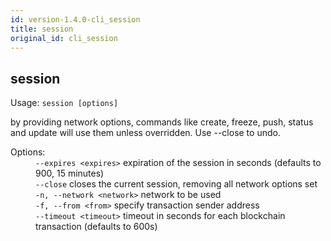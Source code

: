 ```yaml
---
id: version-1.4.0-cli_session
title: session
original_id: cli_session
---
```


<div class="cli-command"><h2 class="cli-title">session</h2><p class="cli-usage">Usage: <code>session [options]</code></p><p>by providing network options, commands like create, freeze, push, status and update will use them unless overridden. Use --close to undo.<br/></p><dl><dt><span>Options:</span></dt><dd><div><code>--expires &lt;expires&gt;</code> expiration of the session in seconds (defaults to 900, 15 minutes)</div><div><code>--close</code> closes the current session, removing all network options set</div><div><code>-n, --network &lt;network&gt;</code> network to be used</div><div><code>-f, --from &lt;from&gt;</code> specify transaction sender address</div><div><code>--timeout &lt;timeout&gt;</code> timeout in seconds for each blockchain transaction (defaults to 600s)</div></dd></dl></div>
